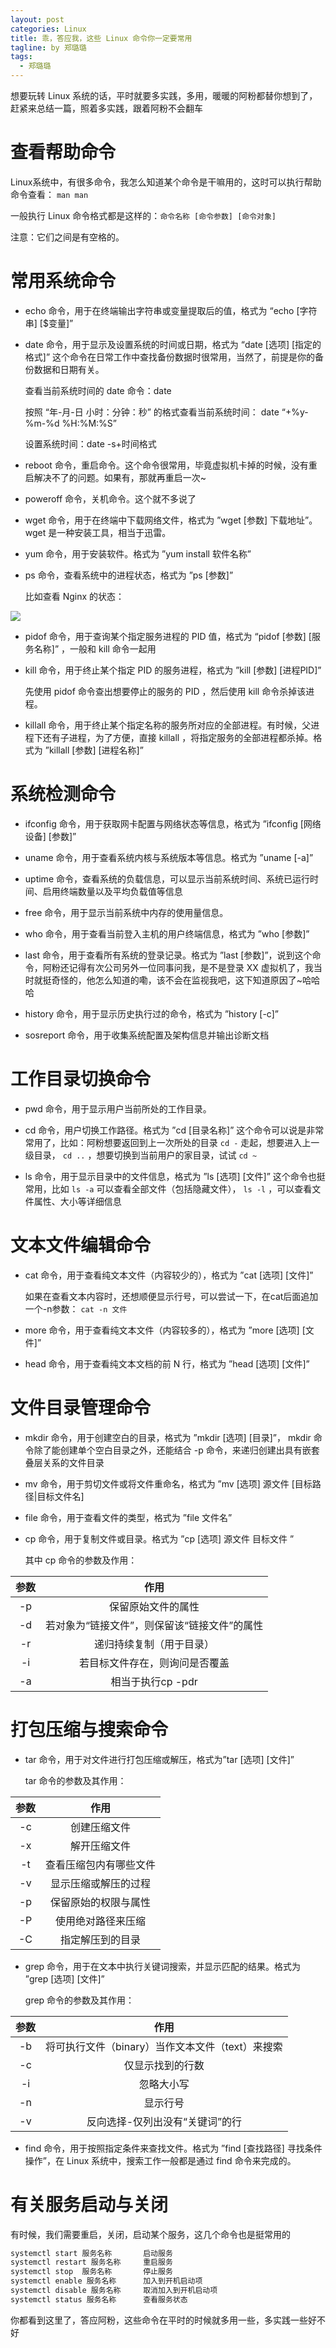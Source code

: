 ```yaml
---
layout: post
categories: Linux
title: 乖，答应我，这些 Linux 命令你一定要常用
tagline: by 郑璐璐
tags: 
  - 郑璐璐
---
```

想要玩转 Linux 系统的话，平时就要多实践，多用，暖暖的阿粉都替你想到了，赶紧来总结一篇，照着多实践，跟着阿粉不会翻车
<!-- more -->

# 查看帮助命令

Linux系统中，有很多命令，我怎么知道某个命令是干嘛用的，这时可以执行帮助命令查看： `man man`

一般执行 Linux 命令格式都是这样的：`命令名称 [命令参数] [命令对象]`

注意：它们之间是有空格的。

# 常用系统命令

- echo 命令，用于在终端输出字符串或变量提取后的值，格式为 “echo [字符串] [$变量]”

- date 命令，用于显示及设置系统的时间或日期，格式为 “date [选项] [指定的格式]”
这个命令在日常工作中查找备份数据时很常用，当然了，前提是你的备份数据和日期有关。

	查看当前系统时间的 date 命令：date

	按照 “年-月-日 小时：分钟：秒” 的格式查看当前系统时间： date “+%y-%m-%d %H:%M:%S”
	
	设置系统时间：date -s+时间格式

- reboot 命令，重启命令。这个命令很常用，毕竟虚拟机卡掉的时候，没有重启解决不了的问题。如果有，那就再重启一次~

- poweroff 命令，关机命令。这个就不多说了

- wget 命令，用于在终端中下载网络文件，格式为 ”wget [参数] 下载地址”。 wget 是一种安装工具，相当于迅雷。

- yum 命令，用于安装软件。格式为 ”yum install 软件名称”

- ps 命令，查看系统中的进程状态，格式为 ”ps [参数]”

	比如查看 Nginx 的状态：
	
![](http://www.justdojava.com/assets/images/2019/java/image-zll/2020/10/04-ps命令.jpg)

- pidof 命令，用于查询某个指定服务进程的 PID 值，格式为 “pidof [参数] [服务名称]” ，一般和 kill 命令一起用

- kill 命令，用于终止某个指定 PID 的服务进程，格式为 ”kill [参数] [进程PID]”

	先使用 pidof 命令查出想要停止的服务的 PID ，然后使用 kill 命令杀掉该进程。
	
- killall 命令，用于终止某个指定名称的服务所对应的全部进程。有时候，父进程下还有子进程，为了方便，直接 killall ，将指定服务的全部进程都杀掉。格式为 ”killall [参数] [进程名称]”

# 系统检测命令

- ifconfig 命令，用于获取网卡配置与网络状态等信息，格式为 ”ifconfig [网络设备] [参数]”

- uname 命令，用于查看系统内核与系统版本等信息。格式为 ”uname [-a]”

- uptime 命令，查看系统的负载信息，可以显示当前系统时间、系统已运行时间、启用终端数量以及平均负载值等信息

- free 命令，用于显示当前系统中内存的使用量信息。

- who 命令，用于查看当前登入主机的用户终端信息，格式为 ”who [参数]”

- last 命令，用于查看所有系统的登录记录。格式为 ”last [参数]”，说到这个命令，阿粉还记得有次公司另外一位同事问我，是不是登录 XX 虚拟机了，我当时就挺奇怪的，他怎么知道的嘞，该不会在监视我吧，这下知道原因了~哈哈哈

- history 命令，用于显示历史执行过的命令，格式为 ”history [-c]”

- sosreport 命令，用于收集系统配置及架构信息并输出诊断文档

# 工作目录切换命令

- pwd 命令，用于显示用户当前所处的工作目录。

- cd 命令，用户切换工作路径。格式为 ”cd [目录名称]”
这个命令可以说是非常常用了，比如：阿粉想要返回到上一次所处的目录 `cd -` 走起，想要进入上一级目录， `cd ..` ，想要切换到当前用户的家目录，试试 `cd ~`

- ls 命令，用于显示目录中的文件信息，格式为 ”ls [选项] [文件]”
这个命令也挺常用，比如 `ls -a` 可以查看全部文件（包括隐藏文件）， `ls -l` ，可以查看文件属性、大小等详细信息

# 文本文件编辑命令

- cat 命令，用于查看纯文本文件（内容较少的），格式为 ”cat [选项] [文件]”

	如果在查看文本内容时，还想顺便显示行号，可以尝试一下，在cat后面追加一个-n参数： `cat -n 文件`

- more 命令，用于查看纯文本文件（内容较多的），格式为 ”more [选项] [文件]”

- head 命令，用于查看纯文本文档的前 N 行，格式为 ”head [选项] [文件]”

# 文件目录管理命令

- mkdir 命令，用于创建空白的目录，格式为 ”mkdir [选项] [目录]”， mkdir 命令除了能创建单个空白目录之外，还能结合 -p 命令，来递归创建出具有嵌套叠层关系的文件目录

- mv 命令，用于剪切文件或将文件重命名，格式为 ”mv [选项] 源文件 [目标路径|目标文件名]

- file 命令，用于查看文件的类型，格式为 ”file 文件名”

- cp 命令，用于复制文件或目录。格式为 ”cp [选项] 源文件 目标文件 ”

	其中 cp 命令的参数及作用：
	
|  参数	   |  作用   |
| :-----:|:----: |
| -p  |  保留原始文件的属性 |
| -d  |  若对象为“链接文件”，则保留该“链接文件”的属性 |
| -r | 递归持续复制（用于目录） |
| -i | 若目标文件存在，则询问是否覆盖 |
| -a | 相当于执行cp -pdr |

# 打包压缩与搜索命令

- tar 命令，用于对文件进行打包压缩或解压，格式为”tar [选项] [文件]”

	tar 命令的参数及其作用：
	
| 参数 |	作用|
| :-----:|:----: |
|-c	|创建压缩文件|
|-x	|解开压缩文件|
|-t	|查看压缩包内有哪些文件|
|-v	|显示压缩或解压的过程|
|-p	|保留原始的权限与属性|
|-P |	使用绝对路径来压缩|
|-C	|指定解压到的目录|

- grep 命令，用于在文本中执行关键词搜索，并显示匹配的结果。格式为 ”grep [选项] [文件]”

	grep 命令的参数及其作用：
	
|参数|	作用|
| :-----:|:----: |
|-b	|将可执行文件（binary）当作文本文件（text）来搜索|
|-c	|仅显示找到的行数|
|-i	|忽略大小写|
|-n	|显示行号|
|-v	|反向选择-仅列出没有“关键词”的行|

- find 命令，用于按照指定条件来查找文件。格式为 ”find [查找路径] 寻找条件 操作”，在 Linux 系统中，搜索工作一般都是通过 find 命令来完成的。

# 有关服务启动与关闭

有时候，我们需要重启，关闭，启动某个服务，这几个命令也是挺常用的

```java
systemctl start 服务名称       启动服务
systemctl restart 服务名称     重启服务
systemctl stop  服务名称       停止服务
systemctl enable 服务名称      加入到开机启动项
systemctl disable 服务名称     取消加入到开机启动项
systemctl status 服务名称      查看服务状态
```

你都看到这里了，答应阿粉，这些命令在平时的时候就多用一些，多实践一些好不好